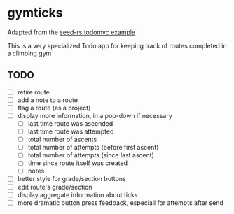 # gymticks

Adapted from the [seed-rs todomvc example](https://github.com/seed-rs/seed/tree/master/examples/todomvc)

This is a very specialized Todo app for keeping track of routes completed in a climbing gym

## TODO

- [ ] retire route
- [ ] add a note to a route
- [ ] flag a route (as a project)
- [ ] display more information, in a pop-down if necessary
    - [ ] last time route was ascended
    - [ ] last time route was attempted
    - [ ] total number of ascents
    - [ ] total number of attempts (before first ascent)
    - [ ] total number of attempts (since last ascent)
    - [ ] time since route itself was created
    - [ ] notes
- [ ] better style for grade/section buttons
- [ ] edit route's grade/section
- [ ] display aggregate information about ticks
- [ ] more dramatic button press feedback, especiall for attempts after send
